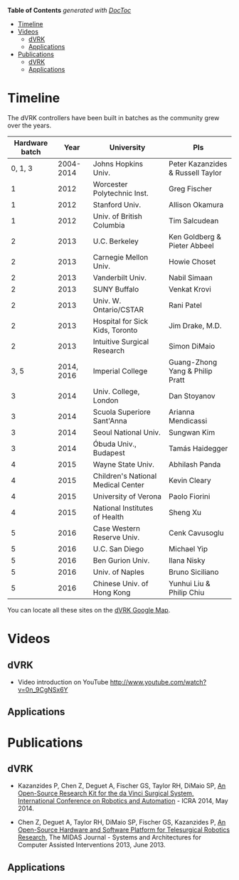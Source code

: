 <!-- START doctoc generated TOC please keep comment here to allow auto update -->
<!-- DON'T EDIT THIS SECTION, INSTEAD RE-RUN doctoc TO UPDATE -->
**Table of Contents**  *generated with [DocToc](https://github.com/thlorenz/doctoc)*

- [Timeline](#timeline)
- [Videos](#videos)
  - [dVRK](#dvrk)
  - [Applications](#applications)
- [Publications](#publications)
  - [dVRK](#dvrk-1)
  - [Applications](#applications-1)

<!-- END doctoc generated TOC please keep comment here to allow auto update -->

# Timeline

The dVRK controllers have been built in batches as the community grew over the years.

| Hardware batch | Year | University | PIs |
| -------------- | ---- | ---------- | ------|
| 0, 1, 3 | 2004-2014 | Johns Hopkins Univ. | Peter Kazanzides  & Russell Taylor |
| 1 | 2012 | Worcester Polytechnic Inst. | Greg Fischer |
| 1 | 2012 | Stanford Univ. | Allison Okamura |
| 1 | 2012 | Univ. of British Columbia | Tim Salcudean |
| 2 | 2013 | U.C. Berkeley | Ken Goldberg & Pieter Abbeel |
| 2 | 2013 | Carnegie Mellon Univ. | Howie Choset |
| 2 | 2013 | Vanderbilt Univ. | Nabil Simaan |
| 2 | 2013 | SUNY Buffalo | Venkat Krovi |
| 2 | 2013 | Univ. W. Ontario/CSTAR | Rani Patel |
| 2 | 2013 | Hospital for Sick Kids, Toronto | Jim Drake, M.D. |
| 2 | 2013 | Intuitive Surgical Research | Simon DiMaio |
| 3, 5 | 2014, 2016 | Imperial College | Guang-Zhong Yang & Philip Pratt |
| 3 | 2014 | Univ. College, London | Dan Stoyanov |
| 3 | 2014 | Scuola Superiore Sant'Anna | Arianna Mendicassi |
| 3 | 2014 | Seoul National Univ. | Sungwan Kim |
| 3 | 2014 | Óbuda Univ., Budapest | Tamás Haidegger |
| 4 | 2015 | Wayne State Univ. | Abhilash Panda |
| 4 | 2015 | Children's National Medical Center | Kevin Cleary |
| 4 | 2015 | University of Verona | Paolo Fiorini |
| 4 | 2015 | National Institutes of Health | Sheng Xu |
| 5 | 2016 | Case Western Reserve Univ. | Cenk Cavusoglu |
| 5 | 2016 | U.C. San Diego | Michael Yip |
| 5 | 2016 | Ben Gurion Univ. | Ilana Nisky |
| 5 | 2016 | Univ. of Naples | Bruno Siciliano |
| 5 | 2016 | Chinese Univ. of Hong Kong | Yunhui Liu & Philip Chiu |

You can locate all these sites on the [dVRK Google Map](https://mapsengine.google.com/map/embed?mid=z14AfgTT1a9w.ktOc3SMAsVF4).

# Videos

## dVRK

* Video introduction on YouTube http://www.youtube.com/watch?v=0n_9CgNSx6Y

## Applications

# Publications

## dVRK

* Kazanzides P, Chen Z, Deguet A, Fischer GS, Taylor RH, DiMaio SP, [An Open-Source Research Kit for the da Vinci Surgical System, International Conference on Robotics and Automation](/jhu-dvrk/sawIntuitiveResearchKit/wiki/kazanzides-chen-etal-icra-2014.pdf) - ICRA 2014, May 2014.

* Chen Z, Deguet A, Taylor RH, DiMaio SP, Fischer GS, Kazanzides P, [An Open-Source Hardware and Software Platform for Telesurgical Robotics Research](/jhu-dvrk/sawIntuitiveResearchKit/wiki/chen-deguet-etal-miccai-2013.pdf), The MIDAS Journal - Systems and Architectures for Computer Assisted Interventions 2013, June 2013.

## Applications